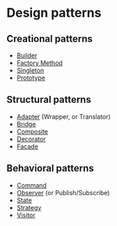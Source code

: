 # Design patterns

## Creational patterns
- [Builder](builder/README.md)
- [Factory Method](factory_method/README.md)
- [Singleton](singleton/README.md)
- [Prototype](prototype/README.md)

## Structural patterns
- [Adapter](adapter/README.md) (Wrapper, or Translator)
- [Bridge](bridge/README.md)
- [Composite](composite/README.md)
- [Decorator](decorator/README.md)
- [Facade](facade/README.md)

## Behavioral patterns
- [Command](command/README.md)
- [Observer](observer/README.md) (or Publish/Subscribe)
- [State](state/README.md)
- [Strategy](strategy/README.md)
- [Visitor](visitor/README.md)

